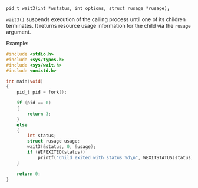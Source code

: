 `pid_t wait3(int *wstatus, int options, struct rusage *rusage);`

`wait3()` suspends execution of the calling process until one of its children terminates. It returns resource usage information for the child via the `rusage` argument.

Example:
```c
#include <stdio.h>
#include <sys/types.h>
#include <sys/wait.h>
#include <unistd.h>

int main(void)
{
    pid_t pid = fork();

    if (pid == 0)
    {
        return 3;
    }
    else
    {
        int status;
        struct rusage usage;
        wait3(&status, 0, &usage);
        if (WIFEXITED(status))
            printf("Child exited with status %d\n", WEXITSTATUS(status));
    }

    return 0;
}
```